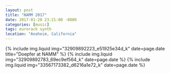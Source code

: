 ```yaml
---
layout: post
title: "NAMM 2017"
date: 2017-01-20 23:21:00 -0800
categories: [music]
tags: eurorack synth
location: "Anaheim, California"
---
```


{% include img.liquid img="32909892223_e51925e34d_k" date=page.date title="Doepfer at NAMM" %}
{% include img.liquid img="32909892783_69ec9ef564_k" date=page.date %}
{% include img.liquid img="33567173382_d6216a1e72_k" date=page.date %}
